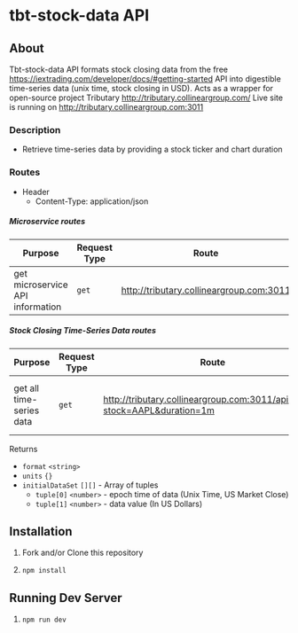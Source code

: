 # tbt-stock-data API 

## About
  Tbt-stock-data API formats stock closing data from the free https://iextrading.com/developer/docs/#getting-started API
  into digestible time-series data (unix time, stock closing in USD). Acts as a wrapper for open-source project Tributary http://tributary.collineargroup.com/
  Live site is running on http://tributary.collineargroup.com:3011

### Description
  - Retrieve time-series data by providing a stock ticker and chart duration

### Routes

  - Header
    - Content-Type: application/json

##### Microservice routes

| Purpose | Request Type | Route | body |
| --- | --- | --- | --- |
| get microservice API information | `get` | http://tributary.collineargroup.com:3011 | - |

##### Stock Closing Time-Series Data routes

| Purpose | Request Type | Route | body | queryParams |
| --- | --- | --- | --- | --- |
| get all time-series data | `get` | http://tributary.collineargroup.com:3011/api/stock/?stock=AAPL&duration=1m | - | stock (ticker, required), duration (1m, 3m, 6m, ytd, 1y, 2y, 5y) |

Returns
* `format` `<string>`
* `units` `{}`
* `initialDataSet` `[][]` - Array of tuples
    * `tuple[0]` `<number>` - epoch time of data (Unix Time, US Market Close)
    * `tuple[1]` `<number>` - data value (In US Dollars)

## Installation

1. Fork and/or Clone this repository

1. `npm install`

## Running Dev Server

1. `npm run dev`
